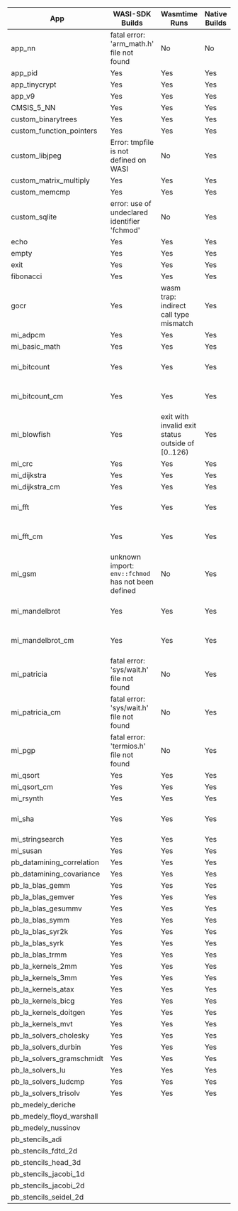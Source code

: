 | App                       | WASI-SDK Builds                                    | Wasmtime Runs                                     | Native Builds | Native Runs | Functionally Correct         |
| ------------------------- | -------------------------------------------------- | ------------------------------------------------- | ------------- | ----------- | ---------------------------- |
| app_nn                    | fatal error: 'arm_math.h' file not found           | No                                                | No            | No          | Unknown                      |
| app_pid                   | Yes                                                | Yes                                               | Yes           | Yes         | Unknown                      |
| app_tinycrypt             | Yes                                                | Yes                                               | Yes           | Yes         | Yes                          |
| app_v9                    | Yes                                                | Yes                                               | Yes           | Yes         | Yes                          |
| CMSIS_5_NN                | Yes                                                | Yes                                               | Yes           | Yes         | Yes                          |
| custom_binarytrees        | Yes                                                | Yes                                               | Yes           | Yes         | Yes                          |
| custom_function_pointers  | Yes                                                | Yes                                               | Yes           | Yes         | Yes                          |
| custom_libjpeg            | Error: tmpfile is not defined on WASI              | No                                                | Yes           | Yes         | Unknown                      |
| custom_matrix_multiply    | Yes                                                | Yes                                               | Yes           | Yes         | Yes                          |
| custom_memcmp             | Yes                                                | Yes                                               | Yes           | Yes         | Unknown                      |
| custom_sqlite             | error: use of undeclared identifier 'fchmod'       | No                                                | Yes           | Yes         | Unknown                      |
| echo                      | Yes                                                | Yes                                               | Yes           | Yes         | Yes                          |
| empty                     | Yes                                                | Yes                                               | Yes           | Yes         | Yes                          |
| exit                      | Yes                                                | Yes                                               | Yes           | Yes         | Yes                          |
| fibonacci                 | Yes                                                | Yes                                               | Yes           | Yes         | Yes                          |
| gocr                      | Yes                                                | wasm trap: indirect call type mismatch            | Yes           | Yes         | Yes                          |
| mi_adpcm                  | Yes                                                | Yes                                               | Yes           | Yes         | Unknown                      |
| mi_basic_math             | Yes                                                | Yes                                               | Yes           | Yes         | Yes                          |
| mi_bitcount               | Yes                                                | Yes                                               | Yes           | Yes         | Unknown. Results Differ!     |
| mi_bitcount_cm            | Yes                                                | Yes                                               | Yes           | Yes         | Unknown. Results Differ!     |
| mi_blowfish               | Yes                                                | exit with invalid exit status outside of [0..126) | Yes           | Yes         | No                           |
| mi_crc                    | Yes                                                | Yes                                               | Yes           | Yes         | Yes                          |
| mi_dijkstra               | Yes                                                | Yes                                               | Yes           | Yes         | Yes                          |
| mi_dijkstra_cm            | Yes                                                | Yes                                               | Yes           | Yes         | Yes                          |
| mi_fft                    | Yes                                                | Yes                                               | Yes           | Yes         | Unknown. Results Differ!     |
| mi_fft_cm                 | Yes                                                | Yes                                               | Yes           | Yes         | Unknown. Results Differ!     |
| mi_gsm                    | unknown import: `env::fchmod` has not been defined | No                                                | Yes           | Yes         | Unknown. Binary output       |
| mi_mandelbrot             | Yes                                                | Yes                                               | Yes           | Yes         | Unknown. Binary output       |
| mi_mandelbrot_cm          | Yes                                                | Yes                                               | Yes           | Yes         | Unknown. Binary output       |
| mi_patricia               | fatal error: 'sys/wait.h' file not found           | No                                                | Yes           | Yes         | Unknown                      |
| mi_patricia_cm            | fatal error: 'sys/wait.h' file not found           | No                                                | Yes           | Yes         | Unknown                      |
| mi_pgp                    | fatal error: 'termios.h' file not found            | No                                                | Yes           | Yes         | Error: Bad pass phrase       |
| mi_qsort                  | Yes                                                | Yes                                               | Yes           | Yes         | Yes                          |
| mi_qsort_cm               | Yes                                                | Yes                                               | Yes           | Yes         | Yes                          |
| mi_rsynth                 | Yes                                                | Yes                                               | Yes           | Yes         | Unknown                      |
| mi_sha                    | Yes                                                | Yes                                               | Yes           | Yes         | Different. 32-bit vs 64-bit? |
| mi_stringsearch           | Yes                                                | Yes                                               | Yes           | Yes         | Yes                          |
| mi_susan                  | Yes                                                | Yes                                               | Yes           | Yes         | Unknown                      |
| pb_datamining_correlation | Yes                                                | Yes                                               | Yes           | Yes         | Unknown                      |
| pb_datamining_covariance  | Yes                                                | Yes                                               | Yes           | Yes         | Unknown                      |
| pb_la_blas_gemm           | Yes                                                | Yes                                               | Yes           | Yes         | Unknown                      |
| pb_la_blas_gemver         | Yes                                                | Yes                                               | Yes           | Yes         | Unknown                      |
| pb_la_blas_gesummv        | Yes                                                | Yes                                               | Yes           | Yes         | Unknown                      |
| pb_la_blas_symm           | Yes                                                | Yes                                               | Yes           | Yes         | Unknown                      |
| pb_la_blas_syr2k          | Yes                                                | Yes                                               | Yes           | Yes         | Unknown                      |
| pb_la_blas_syrk           | Yes                                                | Yes                                               | Yes           | Yes         | Unknown                      |
| pb_la_blas_trmm           | Yes                                                | Yes                                               | Yes           | Yes         | Unknown                      |
| pb_la_kernels_2mm         | Yes                                                | Yes                                               | Yes           | Yes         | Unknown                      |
| pb_la_kernels_3mm         | Yes                                                | Yes                                               | Yes           | Yes         | Unknown                      |
| pb_la_kernels_atax        | Yes                                                | Yes                                               | Yes           | Yes         | Yes                          |
| pb_la_kernels_bicg        | Yes                                                | Yes                                               | Yes           | Yes         | Unknown                      |
| pb_la_kernels_doitgen     | Yes                                                | Yes                                               | Yes           | Yes         | Unknown                      |
| pb_la_kernels_mvt         | Yes                                                | Yes                                               | Yes           | Yes         | Unknown                      |
| pb_la_solvers_cholesky    | Yes                                                | Yes                                               | Yes           | Yes         | Unknown                      |
| pb_la_solvers_durbin      | Yes                                                | Yes                                               | Yes           | Yes         | Unknown                      |
| pb_la_solvers_gramschmidt | Yes                                                | Yes                                               | Yes           | Yes         | Unknown                      |
| pb_la_solvers_lu          | Yes                                                | Yes                                               | Yes           | Yes         | Unknown                      |
| pb_la_solvers_ludcmp      | Yes                                                | Yes                                               | Yes           | Yes         | Unknown                      |
| pb_la_solvers_trisolv     | Yes                                                | Yes                                               | Yes           | Yes         | Unknown                      |
| pb_medely_deriche         |
| pb_medely_floyd_warshall  |
| pb_medely_nussinov        |
| pb_stencils_adi           |
| pb_stencils_fdtd_2d       |
| pb_stencils_head_3d       |
| pb_stencils_jacobi_1d     |
| pb_stencils_jacobi_2d     |
| pb_stencils_seidel_2d     |
